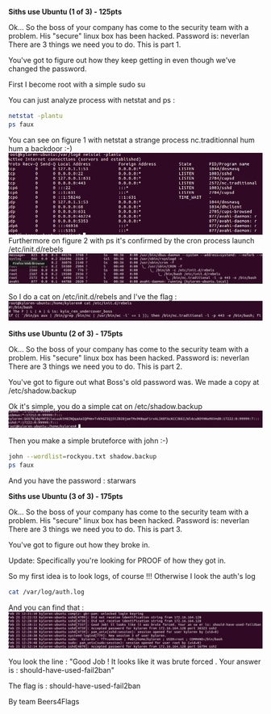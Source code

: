 **Siths use Ubuntu (1 of 3) - 125pts**

Ok... So the boss of your company has come to the security team with a problem. His "secure" linux box has been hacked. Password is: neverlan
There are 3 things we need you to do. This is part 1.

You've got to figure out how they keep getting in even though we've changed the password.

First I become root with a simple sudo su 

You can just analyze process with netstat and ps :    
```BASH
netstat -plantu
ps faux
```

You can see on figure 1 with netstat a strange process nc.traditionnal hum hum a backdoor :-)
![Alt](img/netstat.png "netstat results")
Furthermore on figure 2 with ps it's confirmed by the cron process launch /etc/init.d/rebels
![Alt](img/ps.png "ps results")

So I do a cat on /etc/init.d/rebels and I've the flag :
![Alt](img/process.png "Process rebels")



**Siths use Ubuntu (2 of 3) - 175pts**

Ok... So the boss of your company has come to the security team with a problem. His "secure" linux box has been hacked. Password is: neverlan
There are 3 things we need you to do. This is part 2.

You've got to figure out what Boss's old password was. We made a copy at /etc/shadow.backup

Ok it's simple, you do a simple cat on /etc/shadow.backup
![Alt](img/shadow.png "shadow results")

Then you make a simple bruteforce with john :-)
```BASH
john --wordlist=rockyou.txt shadow.backup
ps faux
```

And you have the password : starwars



**Siths use Ubuntu (3 of 3) - 175pts**

Ok... So the boss of your company has come to the security team with a problem. His "secure" linux box has been hacked. Password is: neverlan
There are 3 things we need you to do. This is part 3.

You've got to figure out how they broke in.

Update: Specifically you're looking for PROOF of how they got in.

So my first idea is to look logs, of course !!!
Otherwise I look the auth's log

```BASH
cat /var/log/auth.log
```

And you can find that : 
![Alt](img/authlog.png "auth.log results")

You look the line : "Good Job ! It looks like it was brute forced . Your answer is : should-have-used-fail2ban"

The flag is : should-have-used-fail2ban


By team Beers4Flags
